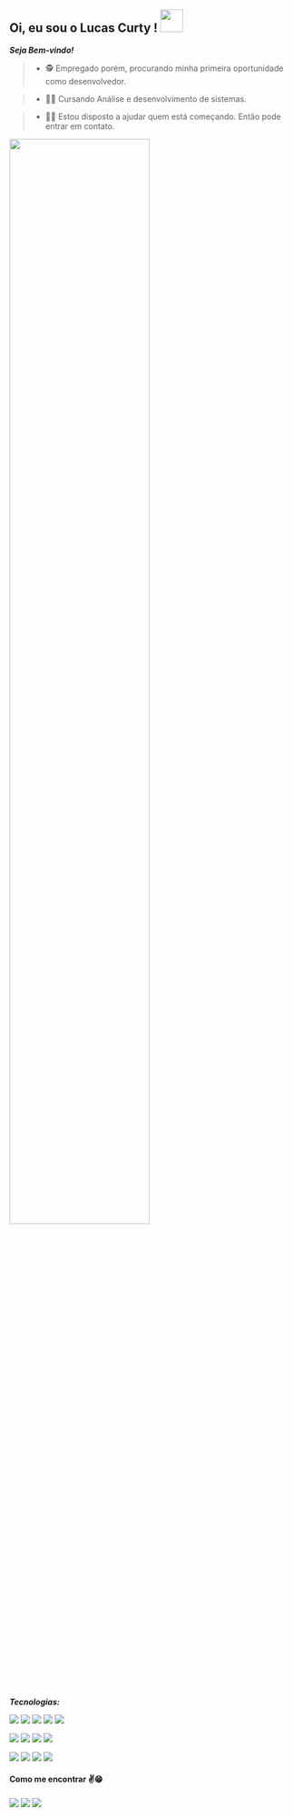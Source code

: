 ## Oi, eu sou o Lucas Curty ! <img src="https://em-content.zobj.net/source/noto-emoji-animations/344/waving-hand_1f44b.gif" height="40px"/>

**_Seja Bem-vindo!_**
> - 🕵️‍ Empregado porém, procurando minha primeira oportunidade como desenvolvedor.

> - 👨‍🎓 Cursando Análise e desenvolvimento de sistemas.

> - 👨‍🏫 Estou disposto a ajudar quem está começando. Então pode entrar em contato.

<img width="70%" src="https://i.pinimg.com/originals/a0/e4/82/a0e48255ce8d676347e146cacae79998.gif" />


**_Tecnologias:_**

  
  ![](https://img.shields.io/badge/-JavaScript-fffffd?style=flat&logoColor=yellow&logo=javascript) 
  ![](https://img.shields.io/badge/-HTML-fffffd?style=flat&logoColor=orange&logo=html5)
  ![](https://img.shields.io/badge/-CSS-fffffd?style=flat&logoColor=blue&logo=css3) 
  ![](https://img.shields.io/badge/-Node.js-fffffd?style=flat&logoColor=dark-green&logo=node.js)
  ![](https://img.shields.io/badge/-Python-fffffd?style=flat&logoColor=blue&logo=Python) 
  
  ![](https://img.shields.io/badge/-Bootstrap-fffffd?style=flat&logoColor=purple&logo=bootstrap)
  ![](https://img.shields.io/badge/-Sass-fffffd?style=flat&logoColor=dark-pink&logo=sass)
  ![](https://img.shields.io/badge/-React.js-fffffd?style=flat&logoColor=blue&logo=react)
  ![](https://img.shields.io/badge/-StyledComponents-fffffd?style=flat&logoColor=dark-pink&logo=styledcomponents)
  
  ![](https://img.shields.io/badge/-TypeScript-fffffd?style=flat&logoColor=dark-green&logo=TypeScript) 
  ![](https://img.shields.io/badge/-Express.js-fffffd?style=flat&logoColor=006600&logo=express) 
  ![](https://img.shields.io/badge/-Tailwindcss-fffffd?style=flat&logoColor=0EA5E9&logo=tailwindcss) 
  ![](https://img.shields.io/badge/-Git-fffffd?style=flat&logoColor=Orange&logo=git)
     
#### **Como me encontrar** ✌️😁
  <a href="https://www.linkedin.com/in/lucas-curty-97398b195/"><img src="https://img.shields.io/badge/-Lucas Curty-0A66C2?style=flat&labelColor=0A66C2&logo=Linkedin&Color=withe"></a>
  <a href="https://www.instagram.com/ldcurty/"><img src="https://img.shields.io/badge/-ldcurty-B4348C?style=flat&logo=Instagram&logoColor=white&link=https://www.instagram.com/jjean_dev"></a>
  <a href="https://twitter.com/Ldcurty"><img src="https://img.shields.io/badge/-LucasCurty-black?style=flat&logo=X&logoColor=white&link=https://twitter.com/brunadl_"></a>
